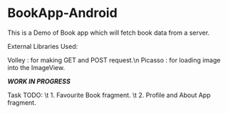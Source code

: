 # BookApp-Android

This is a Demo of Book app which will fetch book data from a server.

External Libraries Used: 

Volley : for making GET and POST request.\n
Picasso : for loading image into the ImageView.

*************WORK IN PROGRESS*************

Task TODO:
\t 1. Favourite Book fragment.
\t 2. Profile and About App fragment.



